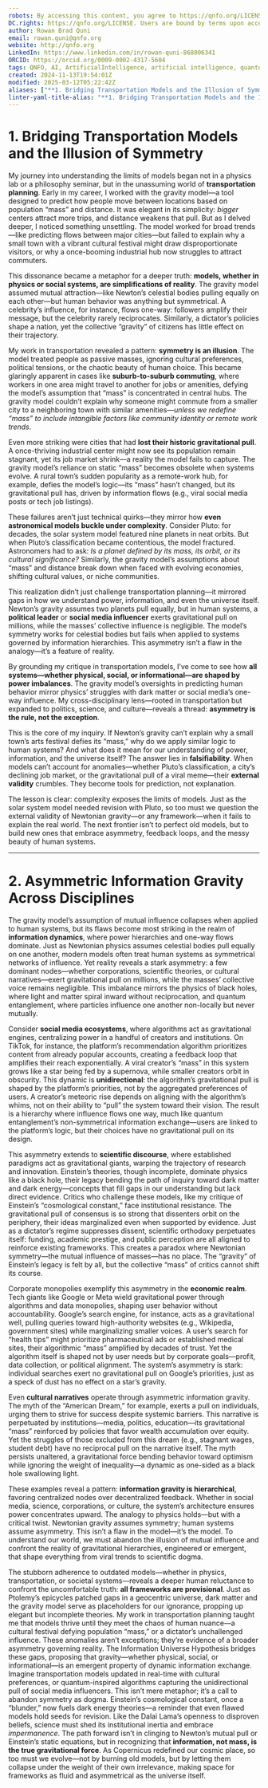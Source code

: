 ```yaml
---
robots: By accessing this content, you agree to https://qnfo.org/LICENSE. Non-commercial use only. Attribution required.
DC.rights: https://qnfo.org/LICENSE. Users are bound by terms upon access.
author: Rowan Brad Quni
email: rowan.quni@qnfo.org
website: http://qnfo.org
LinkedIn: https://www.linkedin.com/in/rowan-quni-868006341
ORCID: https://orcid.org/0009-0002-4317-5604
tags: QNFO, AI, ArtificialIntelligence, artificial intelligence, quantum, physics, science, Einstein, QuantumMechanics, quantum mechanics, QuantumComputing, quantum computing, information, InformationTheory, information theory, InformationalUniverse, informational universe, informational universe hypothesis, IUH
created: 2024-11-13T19:54:01Z
modified: 2025-03-12T05:22:42Z
aliases: ["**1. Bridging Transportation Models and the Illusion of Symmetry**"]
linter-yaml-title-alias: "**1. Bridging Transportation Models and the Illusion of Symmetry**"
---
```


# **1. Bridging Transportation Models and the Illusion of Symmetry**

My journey into understanding the limits of models began not in a physics lab or a philosophy seminar, but in the unassuming world of **transportation planning**. Early in my career, I worked with the gravity model—a tool designed to predict how people move between locations based on population “mass” and distance. It was elegant in its simplicity: *bigger* centers attract more trips, and distance weakens that pull. But as I delved deeper, I noticed something unsettling. The model worked for broad trends—like predicting flows between major cities—but failed to explain why a small town with a vibrant cultural festival might draw disproportionate visitors, or why a once-booming industrial hub now struggles to attract commuters.

This dissonance became a metaphor for a deeper truth: **models, whether in physics or social systems, are simplifications of reality**. The gravity model assumed mutual attraction—like Newton’s celestial bodies pulling equally on each other—but human behavior was anything but symmetrical. A celebrity’s influence, for instance, flows one-way: followers amplify their message, but the celebrity rarely reciprocates. Similarly, a dictator’s policies shape a nation, yet the collective “gravity” of citizens has little effect on their trajectory.

My work in transportation revealed a pattern: **symmetry is an illusion**. The model treated people as passive masses, ignoring cultural preferences, political tensions, or the chaotic beauty of human choice. This became glaringly apparent in cases like **suburb-to-suburb commuting**, where workers in one area might travel to another for jobs or amenities, defying the model’s assumption that “mass” is concentrated in central hubs. The gravity model couldn’t explain why someone might commute from a smaller city to a neighboring town with similar amenities—*unless we redefine “mass” to include intangible factors like community identity or remote work trends*.

Even more striking were cities that had **lost their historic gravitational pull**. A once-thriving industrial center might now see its population remain stagnant, yet its job market shrink—a reality the model fails to capture. The gravity model’s reliance on static “mass” becomes obsolete when systems evolve. A rural town’s sudden popularity as a remote-work hub, for example, defies the model’s logic—its “mass” hasn’t changed, but its gravitational pull has, driven by information flows (e.g., viral social media posts or tech job listings).

These failures aren’t just technical quirks—they mirror how **even astronomical models buckle under complexity**. Consider Pluto: for decades, the solar system model featured nine planets in neat orbits. But when Pluto’s classification became contentious, the model fractured. Astronomers had to ask: *Is a planet defined by its mass, its orbit, or its cultural significance?* Similarly, the gravity model’s assumptions about “mass” and distance break down when faced with evolving economies, shifting cultural values, or niche communities.

This realization didn’t just challenge transportation planning—it mirrored gaps in how we understand power, information, and even the universe itself. Newton’s gravity assumes two planets pull equally, but in human systems, a **political leader** or **social media influencer** exerts gravitational pull on millions, while the masses’ collective influence is negligible. The model’s symmetry works for celestial bodies but fails when applied to systems governed by information hierarchies. This asymmetry isn’t a flaw in the analogy—it’s a feature of reality.

By grounding my critique in transportation models, I’ve come to see how **all systems—whether physical, social, or informational—are shaped by power imbalances**. The gravity model’s oversights in predicting human behavior mirror physics’ struggles with dark matter or social media’s one-way influence. My cross-disciplinary lens—rooted in transportation but expanded to politics, science, and culture—reveals a thread: **asymmetry is the rule, not the exception**.

This is the core of my inquiry. If Newton’s gravity can’t explain why a small town’s arts festival defies its “mass,” why do we apply similar logic to human systems? And what does it mean for our understanding of power, information, and the universe itself? The answer lies in **falsifiability**. When models can’t account for anomalies—whether Pluto’s classification, a city’s declining job market, or the gravitational pull of a viral meme—their **external validity** crumbles. They become tools for prediction, not explanation.

The lesson is clear: complexity exposes the limits of models. Just as the solar system model needed revision with Pluto, so too must we question the external validity of Newtonian gravity—or any framework—when it fails to explain the real world. The next frontier isn’t to perfect old models, but to build new ones that embrace asymmetry, feedback loops, and the messy beauty of human systems.

---

# **2. Asymmetric Information Gravity Across Disciplines**

The gravity model’s assumption of mutual influence collapses when applied to human systems, but its flaws become most striking in the realm of **information dynamics**, where power hierarchies and one-way flows dominate. Just as Newtonian physics assumes celestial bodies pull equally on one another, modern models often treat human systems as symmetrical networks of influence. Yet reality reveals a stark asymmetry: a few dominant nodes—whether corporations, scientific theories, or cultural narratives—exert gravitational pull on millions, while the masses’ collective voice remains negligible. This imbalance mirrors the physics of black holes, where light and matter spiral inward without reciprocation, and quantum entanglement, where particles influence one another non-locally but never mutually.

Consider **social media ecosystems**, where algorithms act as gravitational engines, centralizing power in a handful of creators and institutions. On TikTok, for instance, the platform’s recommendation algorithm prioritizes content from already popular accounts, creating a feedback loop that amplifies their reach exponentially. A viral creator’s “mass” in this system grows like a star being fed by a supernova, while smaller creators orbit in obscurity. This dynamic is **unidirectional**: the algorithm’s gravitational pull is shaped by the platform’s priorities, not by the aggregated preferences of users. A creator’s meteoric rise depends on aligning with the algorithm’s whims, not on their ability to “pull” the system toward their vision. The result is a hierarchy where influence flows one way, much like quantum entanglement’s non-symmetrical information exchange—users are linked to the platform’s logic, but their choices have no gravitational pull on its design.

This asymmetry extends to **scientific discourse**, where established paradigms act as gravitational giants, warping the trajectory of research and innovation. Einstein’s theories, though incomplete, dominate physics like a black hole, their legacy bending the path of inquiry toward dark matter and dark energy—concepts that fill gaps in our understanding but lack direct evidence. Critics who challenge these models, like my critique of Einstein’s “cosmological constant,” face institutional resistance. The gravitational pull of consensus is so strong that dissenters orbit on the periphery, their ideas marginalized even when supported by evidence. Just as a dictator’s regime suppresses dissent, scientific orthodoxy perpetuates itself: funding, academic prestige, and public perception are all aligned to reinforce existing frameworks. This creates a paradox where Newtonian symmetry—the mutual influence of masses—has no place. The “gravity” of Einstein’s legacy is felt by all, but the collective “mass” of critics cannot shift its course.

Corporate monopolies exemplify this asymmetry in the **economic realm**. Tech giants like Google or Meta wield gravitational power through algorithms and data monopolies, shaping user behavior without accountability. Google’s search engine, for instance, acts as a gravitational well, pulling queries toward high-authority websites (e.g., Wikipedia, government sites) while marginalizing smaller voices. A user’s search for “health tips” might prioritize pharmaceutical ads or established medical sites, their algorithmic “mass” amplified by decades of trust. Yet the algorithm itself is shaped not by user needs but by corporate goals—profit, data collection, or political alignment. The system’s asymmetry is stark: individual searches exert no gravitational pull on Google’s priorities, just as a speck of dust has no effect on a star’s gravity.

Even **cultural narratives** operate through asymmetric information gravity. The myth of the “American Dream,” for example, exerts a pull on individuals, urging them to strive for success despite systemic barriers. This narrative is perpetuated by institutions—media, politics, education—its gravitational “mass” reinforced by policies that favor wealth accumulation over equity. Yet the struggles of those excluded from this dream (e.g., stagnant wages, student debt) have no reciprocal pull on the narrative itself. The myth persists unaltered, a gravitational force bending behavior toward optimism while ignoring the weight of inequality—a dynamic as one-sided as a black hole swallowing light.

These examples reveal a pattern: **information gravity is hierarchical**, favoring centralized nodes over decentralized feedback. Whether in social media, science, corporations, or culture, the system’s architecture ensures power concentrates upward. The analogy to physics holds—but with a critical twist. Newtonian gravity assumes symmetry; human systems assume asymmetry. This isn’t a flaw in the model—it’s the model. To understand our world, we must abandon the illusion of mutual influence and confront the reality of gravitational hierarchies, engineered or
emergent, that shape everything from viral trends to scientific dogma.

The stubborn adherence to outdated models—whether in physics, transportation, or societal systems—reveals a deeper human reluctance to confront the uncomfortable truth: **all frameworks are provisional**. Just as Ptolemy’s epicycles patched gaps in a geocentric universe, dark matter and the gravity model serve as placeholders for our ignorance, propping up elegant but incomplete theories. My work in transportation planning taught me that models thrive until they meet the chaos of human nuance—a cultural festival defying population “mass,” or a dictator’s unchallenged influence. These anomalies aren’t exceptions; they’re evidence of a broader asymmetry governing reality. The Information Universe Hypothesis bridges these gaps, proposing that gravity—whether physical, social, or informational—is an emergent property of dynamic information exchange. Imagine transportation models updated in real-time with cultural preferences, or quantum-inspired algorithms capturing the unidirectional pull of social media influencers. This isn’t mere metaphor; it’s a call to abandon symmetry as dogma. Einstein’s cosmological constant, once a “blunder,” now fuels dark energy theories—a reminder that even flawed models hold seeds for revision. Like the Dalai Lama’s openness to disproven beliefs, science must shed its institutional inertia and embrace *impermanence*. The path forward isn’t in clinging to Newton’s mutual pull or Einstein’s static equations, but in recognizing that **information, not mass, is the true gravitational force**. As Copernicus redefined our cosmic place, so too must we evolve—not by burning old models, but by letting them collapse under the weight of their own irrelevance, making space for frameworks as fluid and asymmetrical as the universe itself.
